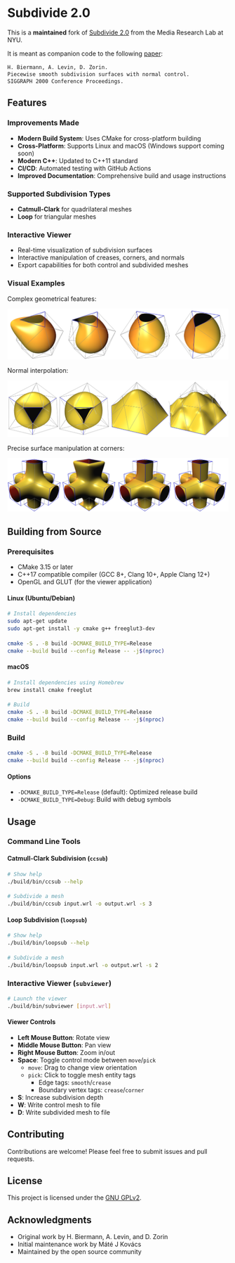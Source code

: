 # Subdivide 2.0

This is a **maintained** fork of [Subdivide 2.0](https://cs.nyu.edu/home/people/in_memoriam/biermann/subdivision) from the Media Research Lab at NYU.

It is meant as companion code to the following [paper](doc/piecewise-smooth.pdf):
```
H. Biermann, A. Levin, D. Zorin.
Piecewise smooth subdivision surfaces with normal control.
SIGGRAPH 2000 Conference Proceedings.
```

## Features

### Improvements Made

- **Modern Build System**: Uses CMake for cross-platform building
- **Cross-Platform**: Supports Linux and macOS (Windows support coming soon)
- **Modern C++**: Updated to C++11 standard
- **CI/CD**: Automated testing with GitHub Actions
- **Improved Documentation**: Comprehensive build and usage instructions

### Supported Subdivision Types

- **Catmull-Clark** for quadrilateral meshes
- **Loop** for triangular meshes

### Interactive Viewer

- Real-time visualization of subdivision surfaces
- Interactive manipulation of creases, corners, and normals
- Export capabilities for both control and subdivided meshes

### Visual Examples

Complex geometrical features:

![examples of complex features](doc/images/5.png)

Normal interpolation:

![normal interpolation](doc/images/6.png)

Precise surface manipulation at corners:

![surface manipulation with corners](doc/images/8.png)

## Building from Source

### Prerequisites

- CMake 3.15 or later
- C++17 compatible compiler (GCC 8+, Clang 10+, Apple Clang 12+)
- OpenGL and GLUT (for the viewer application)

#### Linux (Ubuntu/Debian)

```bash
# Install dependencies
sudo apt-get update
sudo apt-get install -y cmake g++ freeglut3-dev

cmake -S . -B build -DCMAKE_BUILD_TYPE=Release
cmake --build build --config Release -- -j$(nproc)
```

#### macOS

```bash
# Install dependencies using Homebrew
brew install cmake freeglut

# Build
cmake -S . -B build -DCMAKE_BUILD_TYPE=Release
cmake --build build --config Release -- -j$(nproc)
```

### Build

```bash
cmake -S . -B build -DCMAKE_BUILD_TYPE=Release
cmake --build build --config Release -- -j$(nproc)
```

#### Options

- `-DCMAKE_BUILD_TYPE=Release` (default): Optimized release build
- `-DCMAKE_BUILD_TYPE=Debug`: Build with debug symbols

## Usage

### Command Line Tools

#### Catmull-Clark Subdivision (`ccsub`)

```bash
# Show help
./build/bin/ccsub --help

# Subdivide a mesh
./build/bin/ccsub input.wrl -o output.wrl -s 3
```

#### Loop Subdivision (`loopsub`)

```bash
# Show help
./build/bin/loopsub --help

# Subdivide a mesh
./build/bin/loopsub input.wrl -o output.wrl -s 2
```

### Interactive Viewer (`subviewer`)

```bash
# Launch the viewer
./build/bin/subviewer [input.wrl]
```

#### Viewer Controls

- **Left Mouse Button**: Rotate view
- **Middle Mouse Button**: Pan view
- **Right Mouse Button**: Zoom in/out
- **Space**: Toggle control mode between `move`/`pick`
  - `move`: Drag to change view orientation
  - `pick`: Click to toggle mesh entity tags
    - Edge tags: `smooth`/`crease`
    - Boundary vertex tags: `crease`/`corner`
- **S**: Increase subdivision depth
- **W**: Write control mesh to file
- **D**: Write subdivided mesh to file

## Contributing

Contributions are welcome! Please feel free to submit issues and pull requests.

## License

This project is licensed under the [GNU GPLv2](LICENSE).

## Acknowledgments

- Original work by H. Biermann, A. Levin, and D. Zorin
- Initial maintenance work by Máté J Kovács
- Maintained by the open source community
